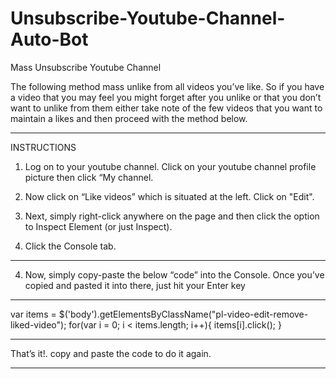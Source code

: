 # Unsubscribe-Youtube-Channel-Auto-Bot
Mass Unsubscribe Youtube Channel

The following method mass unlike from all videos you’ve like. So if you have a video that you may feel you might forget after you unlike or that you don’t want to unlike from them either take note of the few videos that you want to maintain a likes and then proceed with the method below.

---------------------------

INSTRUCTIONS

1. Log on to your youtube channel. Click on your youtube channel profile picture then click “My channel.

2. Now click on “Like videos” which is situated at the left. Click on "Edit".

3. Next, simply right-click anywhere on the page and then click the option to Inspect Element (or just Inspect).

4.  Click the Console tab.

-----------------------------

4. Now, simply copy-paste the below “code” into the Console. Once you’ve copied and pasted it into there, just hit your Enter key

------------------------
var items = $('body').getElementsByClassName("pl-video-edit-remove-liked-video");
for(var i = 0; i < items.length; i++){
items[i].click();
}

-------------------------------------- 

That’s it!. copy and paste the code to do it again.

------------------------------------
